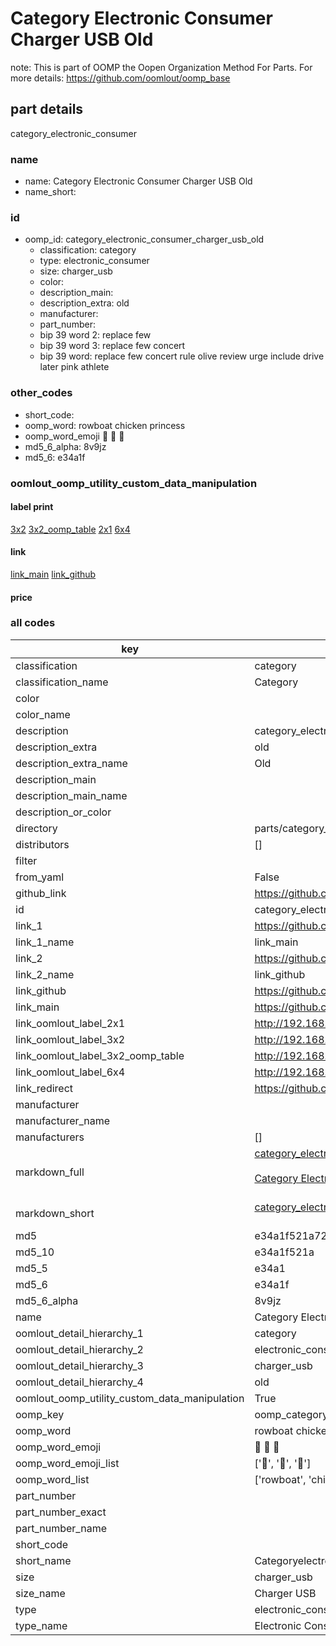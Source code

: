 # Category Electronic Consumer Charger USB Old  

note: This is part of OOMP the Oopen Organization Method For Parts. For more details: https://github.com/oomlout/oomp_base

##  part details
  



category_electronic_consumer



### name
* name: Category Electronic Consumer Charger USB Old
* name_short: 
### id
* oomp_id: category_electronic_consumer_charger_usb_old
  * classification: category
  * type: electronic_consumer
  * size: charger_usb
  * color: 
  * description_main: 
  * description_extra: old
  * manufacturer: 
  * part_number: 
  * bip 39 word 2: replace few
  * bip 39 word 3: replace few concert
  * bip 39 word: replace few concert rule olive review urge include drive later pink athlete

### other_codes
* short_code: 
* oomp_word: rowboat chicken princess
* oomp_word_emoji :rowboat: :chicken: :princess:
* md5_6_alpha: 8v9jz
* md5_6: e34a1f






### oomlout_oomp_utility_custom_data_manipulation
#### label print
[3x2](http://192.168.1.245:1112/?label=oomp%208v9jz)
[3x2_oomp_table](http://192.168.1.108:1112/?label=oomp%208v9jz)
[2x1](http://192.168.1.242:1112/?label=oomp%208v9jz)
[6x4](http://192.168.1.55:1112/?label=oomp%208v9jz)    

#### link

[link_main](https://github.com/oomlout/oomlout_oomp_version_1_messy/tree/main/parts/category_electronic_consumer_charger_usb_old) [link_github](https://github.com/oomlout/oomlout_oomp_version_1_messy/tree/main/parts/category_electronic_consumer_charger_usb_old)                             

#### price







### all codes 
| key | value |  
| --- | --- |  
| classification | category |  
| classification_name | Category |  
| color |  |  
| color_name |  |  
| description | category_electronic_consumer |  
| description_extra | old |  
| description_extra_name | Old |  
| description_main |  |  
| description_main_name |  |  
| description_or_color |   |  
| directory | parts/category_electronic_consumer_charger_usb_old |  
| distributors | [] |  
| filter |  |  
| from_yaml | False |  
| github_link | https://github.com/oomlout/oomlout_oomp_part_src/tree/main/parts/category_electronic_consumer_charger_usb_old |  
| id | category_electronic_consumer_charger_usb_old |  
| link_1 | https://github.com/oomlout/oomlout_oomp_version_1_messy/tree/main/parts/category_electronic_consumer_charger_usb_old |  
| link_1_name | link_main |  
| link_2 | https://github.com/oomlout/oomlout_oomp_version_1_messy/tree/main/parts/category_electronic_consumer_charger_usb_old |  
| link_2_name | link_github |  
| link_github | https://github.com/oomlout/oomlout_oomp_version_1_messy/tree/main/parts/category_electronic_consumer_charger_usb_old |  
| link_main | https://github.com/oomlout/oomlout_oomp_version_1_messy/tree/main/parts/category_electronic_consumer_charger_usb_old |  
| link_oomlout_label_2x1 | http://192.168.1.242:1112/?label=oomp%208v9jz |  
| link_oomlout_label_3x2 | http://192.168.1.245:1112/?label=oomp%208v9jz |  
| link_oomlout_label_3x2_oomp_table | http://192.168.1.108:1112/?label=oomp%208v9jz |  
| link_oomlout_label_6x4 | http://192.168.1.55:1112/?label=oomp%208v9jz |  
| link_redirect | https://github.com/oomlout/oomlout_oomp_version_1_messy/tree/main/parts/category_electronic_consumer_charger_usb_old |  
| manufacturer |  |  
| manufacturer_name |  |  
| manufacturers | [] |  
| markdown_full | [category_electronic_consumer_charger_usb_old](none)<br>[](none)<br>[Category Electronic Consumer Charger Usb Old](none)<br><br> |  
| markdown_short | [category_electronic_consumer_charger_usb_old](none)<br><br> |  
| md5 | e34a1f521a727deee24d1bd25d5565b6 |  
| md5_10 | e34a1f521a |  
| md5_5 | e34a1 |  
| md5_6 | e34a1f |  
| md5_6_alpha | 8v9jz |  
| name | Category Electronic Consumer Charger USB Old |  
| oomlout_detail_hierarchy_1 | category |  
| oomlout_detail_hierarchy_2 | electronic_consumer |  
| oomlout_detail_hierarchy_3 | charger_usb |  
| oomlout_detail_hierarchy_4 | old |  
| oomlout_oomp_utility_custom_data_manipulation | True |  
| oomp_key | oomp_category_electronic_consumer_charger_usb_old |  
| oomp_word | rowboat chicken princess |  
| oomp_word_emoji | :rowboat: :chicken: :princess: |  
| oomp_word_emoji_list | [':rowboat:', ':chicken:', ':princess:'] |  
| oomp_word_list | ['rowboat', 'chicken', 'princess'] |  
| part_number |  |  
| part_number_exact |  |  
| part_number_name |  |  
| short_code |  |  
| short_name | Categoryelectronicconsumer |  
| size | charger_usb |  
| size_name | Charger USB |  
| type | electronic_consumer |  
| type_name | Electronic Consumer |  
